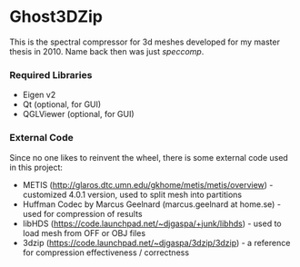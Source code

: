 # Ghost3DZip #

This is the spectral compressor for 3d meshes developed for my master thesis in 2010.
Name back then was just *speccomp*.

### Required Libraries ###

* Eigen v2
* Qt (optional, for GUI)
* QGLViewer (optional, for GUI)

### External Code ###

Since no one likes to reinvent the wheel, there is some external code used in this project:

* METIS (http://glaros.dtc.umn.edu/gkhome/metis/metis/overview) - customized 4.0.1 version, used to split mesh into partitions
* Huffman Codec by Marcus Geelnard (marcus.geelnard at home.se) - used for compression of results
* libHDS (https://code.launchpad.net/~djgaspa/+junk/libhds) - used to load mesh from OFF or OBJ files
* 3dzip (https://code.launchpad.net/~djgaspa/3dzip/3dzip) - a reference for compression effectiveness / correctness